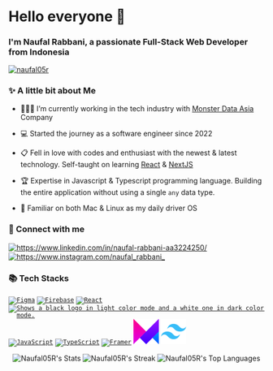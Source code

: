 <h1 align="left">Hello everyone 👋</h1>
<h3 align="left">I'm Naufal Rabbani, a passionate Full-Stack Web Developer from Indonesia</h3>

<p align="left"> <a href="https://github.com/ryo-ma/github-profile-trophy"><img src="https://github-profile-trophy.vercel.app/?username=naufal05r&margin-w=15&margin-h=15&column=-1&theme=juicyfresh" alt="naufal05r" /></a> </p>

<h3 align="left">✨ A little bit about Me</h3>

- 🧑🏻‍💻 I’m currently working in the tech industry with [Monster Data Asia](https://monsterdata.asia) Company

- 💻 Started the journey as a software engineer since 2022

- 📋 Fell in love with codes and enthusiast with the newest & latest technology. Self-taught on learning [React](https://react.dev) & [NextJS](https://nextjs.org)

- 🏆 Expertise in Javascript & Typescript programming language. Building the entire application without using a single `any` data type.

- 🐧 Familiar on both Mac & Linux as my daily driver OS

<h3 align="left">🔗 Connect with me</h3>
<p align="left">
<a href="https://linkedin.com/in/https://www.linkedin.com/in/naufal-rabbani-aa3224250/" target="blank"><img align="center" src="https://raw.githubusercontent.com/rahuldkjain/github-profile-readme-generator/master/src/images/icons/Social/linked-in-alt.svg" alt="https://www.linkedin.com/in/naufal-rabbani-aa3224250/" height="30" width="40" /></a>
<a href="https://instagram.com/https://www.instagram.com/naufal_rabbani_" target="blank"><img align="center" src="https://raw.githubusercontent.com/rahuldkjain/github-profile-readme-generator/master/src/images/icons/Social/instagram.svg" alt="https://www.instagram.com/naufal_rabbani_" height="30" width="40" /></a>
</p>

<h3 align="left">📚 Tech Stacks</h3>
<p align="left">
	<code><a href="https://figma.com" target="_blank"><img width="50" src="https://raw.githubusercontent.com/marwin1991/profile-technology-icons/refs/heads/main/icons/figma.png" alt="Figma" title="Figma"/></a></code>
	<code><a href="https://firebase.google.com" target="_blank"><img width="50" src="https://raw.githubusercontent.com/marwin1991/profile-technology-icons/refs/heads/main/icons/firebase.png" alt="Firebase" title="Firebase"/></a></code>
	<code><a href="https://react.dev" target="_blank"><img width="50" src="https://raw.githubusercontent.com/marwin1991/profile-technology-icons/refs/heads/main/icons/react.png" alt="React" title="React"/></a></code>
	<code><a href="https://nextjs.org" target="_blank"><picture><source media="(prefers-color-scheme: dark)" srcset="https://github.com/user-attachments/assets/d62e7a1d-844a-4499-8f6d-40529aae3b26"/><source media="(prefers-color-scheme: light)" srcset="https://github.com/user-attachments/assets/6142eb6f-1392-41d4-88a8-98098cc4ca42"/><img width="50" alt="Shows a black logo in light color mode and a white one in dark color mode." src="https://user-images.githubusercontent.com/25423296/163456779-a8556205-d0a5-45e2-ac17-42d089e3c3f8.png"/></picture></a></code>
	<code><a href="https://en.wikipedia.org/wiki/JavaScript" target="_blank"><img width="50" src="https://raw.githubusercontent.com/marwin1991/profile-technology-icons/refs/heads/main/icons/javascript.png" alt="JavaScript" title="JavaScript"/></a></code>
	<code><a href="https://www.typescriptlang.org" target="_blank"><img width="50" src="https://raw.githubusercontent.com/marwin1991/profile-technology-icons/refs/heads/main/icons/typescript.png" alt="TypeScript" title="TypeScript"/></a></code>
	<code><a href="https://framer.com" target="_blank"><img width="50" src="https://www.vectorlogo.zone/logos/framer/framer-icon.svg" alt="Framer" title="Framer"/></a></code>
	<code><a href="https://motion.dev" target="_blank"><img width="50" src="https://github.com/bestofjs/bestofjs/blob/master/apps/bestofjs-nextjs/public/logos/motion.svg" alt="Motion" title="Motion"/></a></code>
	<code><a href="https://tailwindcss.com" target="_blank"><img width="50" src="https://github.com/devicons/devicon/blob/master/icons/tailwindcss/tailwindcss-original.svg" alt="TailwindCSS" title="TailwindCSS"/></a></code>
</p>

<div align="center">
		<img width="50%" alt="Naufal05R's Stats" src="https://github-readme-stats.vercel.app/api?username=Naufal05R&theme=react&show_icons=true&hide_border=false&count_private=true" />
		<img width="50%" alt="Naufal05R's Streak" src="https://github-readme-streak-stats.herokuapp.com/?user=Naufal05R&theme=react&hide_border=false" />
		<img width="50%" alt="Naufal05R's Top Languages" src="https://github-readme-stats.vercel.app/api/top-langs/?username=Naufal05R&theme=react&show_icons=true&hide_border=false&layout=compact" />
</div>

